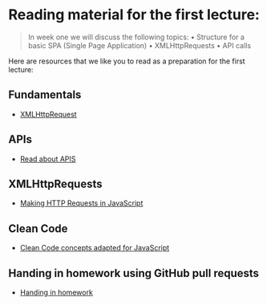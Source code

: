 # Reading material for the first lecture:

> In week one we will discuss the following topics:
> • Structure for a basic SPA (Single Page Application)
> • XMLHttpRequests
> • API calls

Here are resources that we like you to read as a preparation for the first lecture:

## Fundamentals

- [XMLHttpRequest](https://javascript.info/xmlhttprequest)


## APIs

- [Read about APIS](https://www.programmableweb.com/api-university/what-are-apis-and-how-do-they-work)


## XMLHttpRequests

- [Making HTTP Requests in JavaScript](https://www.kirupa.com/html5/making_http_requests_js.htm)


## Clean Code

- [Clean Code concepts adapted for JavaScript](https://github.com/ryanmcdermott/clean-code-javascript)


## Handing in homework using GitHub pull requests

- [Handing in homework](https://github.com/livecodingonline/Fundamentals/blob/master/README.md)